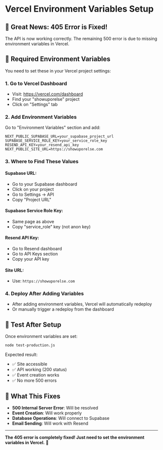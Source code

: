 # Vercel Environment Variables Setup

## 🎉 **Great News: 405 Error is Fixed!**

The API is now working correctly. The remaining 500 error is due to missing environment variables in Vercel.

## 🔧 **Required Environment Variables**

You need to set these in your Vercel project settings:

### **1. Go to Vercel Dashboard**
- Visit: https://vercel.com/dashboard
- Find your "showuporelse" project
- Click on "Settings" tab

### **2. Add Environment Variables**
Go to "Environment Variables" section and add:

```
NEXT_PUBLIC_SUPABASE_URL=your_supabase_project_url
SUPABASE_SERVICE_ROLE_KEY=your_service_role_key
RESEND_API_KEY=your_resend_api_key
NEXT_PUBLIC_SITE_URL=https://showuporelse.com
```

### **3. Where to Find These Values**

#### **Supabase URL:**
- Go to your Supabase dashboard
- Click on your project
- Go to Settings → API
- Copy "Project URL"

#### **Supabase Service Role Key:**
- Same page as above
- Copy "service_role" key (not anon key)

#### **Resend API Key:**
- Go to Resend dashboard
- Go to API Keys section
- Copy your API key

#### **Site URL:**
- Use: `https://showuporelse.com`

### **4. Deploy After Adding Variables**
- After adding environment variables, Vercel will automatically redeploy
- Or manually trigger a redeploy from the dashboard

## 🧪 **Test After Setup**

Once environment variables are set:

```bash
node test-production.js
```

Expected result:
- ✅ Site accessible
- ✅ API working (200 status)
- ✅ Event creation works
- ✅ No more 500 errors

## 🎯 **What This Fixes**

- **500 Internal Server Error**: Will be resolved
- **Event Creation**: Will work properly
- **Database Operations**: Will connect to Supabase
- **Email Sending**: Will work with Resend

---

**The 405 error is completely fixed! Just need to set the environment variables in Vercel.** 🚀
